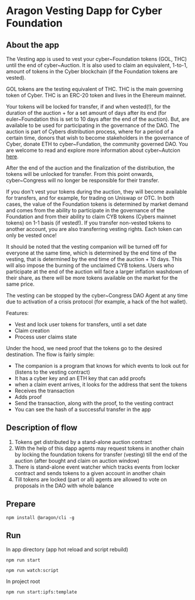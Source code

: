 # Aragon Vesting Dapp for Cyber Foundation

## About the app
The Vesting app is used to vest your cyber\~Foundation tokens (GOL, THC)  until the end of cyber\~Auction. It is also used to claim an equivalent, 1-to-1, amount of tokens in the Cyber blockchain (if the Foundation tokens are vested).

GOL tokens are the testing equivalent of THC. THC is the main governing token of Cyber. THC is an ERC-20 token and lives in the Ehereum mainnet. 

Your tokens will be locked for transfer, if and when vested(!), for the duration of the auction + for a set amount of days after its end (for euler~Foundation this is set to 10 days after the end of the auction). But, are available to be used for participating in the governance of the DAO. The auction is part of Cybers distribution process, where for a period of a certain time, donors that wish to become stakeholders in the governance of Cyber, donate ETH to cyber\~Fundation, the community governed DAO. You are welcome to read and explore more information about cyber\~Autcion [here](https://github.com/cybercongress/congress/blob/master/ecosystem/Cyber%20Homestead%20doc.md#cyberauction-or-auction).

After the end of the auction and the finalization of the distribution, the tokens will be unlocked for transfer. From this point onwards, cyber\~Congress will no longer be responsible for their transfer.

If you don't vest your tokens during the auction, they will become available for transfers, and for example, for trading on Uniswap or OTC. In both cases, the value of the Foundation tokens is determined by market demand and comes from the ability to participate in the governance of the Foundation and from their ability to claim CYB tokens (Cybers mainnet tokens) on 1-1 basis (if vested!). If you transfer non-vested tokens to another account, you are also transferring vesting rights. Each token can only be vested once! 

It should be noted that the vesting companion will be turned off for everyone at the same time, which is determined by the end time of the vesting, that is determined by the end time of the auction + 10 days. This will also impose the burning of the unclaimed CYB tokens. Users who participate at the end of the auction will face a larger inflation washdown of their share, as there will be more tokens available on the market for the same price.  

The vesting can be stopped by the cyber~Congress DAO Agent at any time due to activation of a crisis protocol (for example, a hack of the hot wallet).

Features:
- Vest and lock user tokens for transfers, until a set date
- Claim creation
- Process user claims state

Under the hood, we need proof that the tokens go to the desired destination. The flow is fairly simple:
- The companion is a program that knows for which events to look out for (listens to the vesting contract)
- It has a cyber key and an ETH key that can add proofs 
- when a claim event arrives, it looks for the address that sent the tokens
- Receives the transaction
- Adds proof
- Send the transaction, along with the proof, to the vesting contract 
- You can see the hash of a successful transfer in the app

## Description of flow
1. Tokens get distributed by a stand-alone auction contract
2. With the help of this dapp agents may request tokens in another chain by locking the foundation tokens for transfer (vesting) till the end of the auction (after bought and claim on auction window)
3. There is stand-alone event watcher which tracks events from locker contract and sends tokens to a given account in another chain
4. Till tokens are locked (part or all) agents are allowed to vote on proposals in the DAO with whole balance

## Prepare
```
npm install @aragon/cli -g
```

## Run

In app directory (app hot reload and script rebuild)
```
npm run start
```

```
npm run watch:script
```

In project root
```
npm run start:ipfs:template
```
